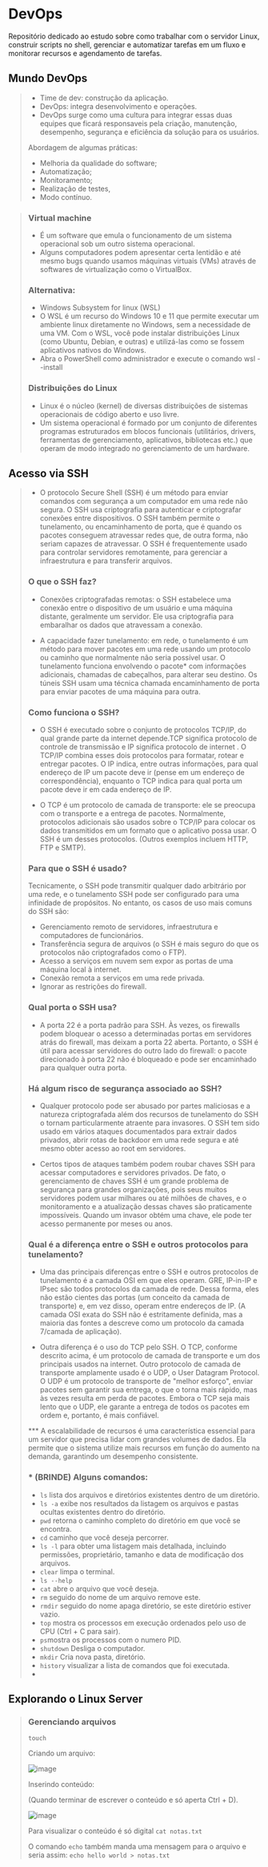 # DevOps
Repositório dedicado ao estudo sobre como trabalhar com o servidor Linux, construir scripts no shell, gerenciar e automatizar tarefas em um fluxo e monitorar recursos e agendamento de tarefas.

## Mundo DevOps
> - Time de dev: construção da aplicação.
> - DevOps: integra desenvolvimento e operações.
> - DevOps surge como uma cultura para integrar essas duas equipes que ficará responsaveis pela criação, manutenção, desempenho, segurança e eficiência da solução para os usuários.
>   
>  Abordagem de algumas práticas:
> - Melhoria da qualidade do software;
> - Automatização;
> - Monitoramento;
> - Realização de testes,
> - Modo contínuo.

> ### Virtual machine
> - É um software que emula o funcionamento de um sistema operacional sob um outro sistema operacional.
> - Alguns computadores podem apresentar certa lentidão e até mesmo bugs quando usamos máquinas virtuais (VMs) através de softwares de virtualização como o VirtualBox.
>   
> ### Alternativa:
> - Windows Subsystem for linux (WSL)
>  - O WSL é um recurso do Windows 10 e 11 que permite executar um ambiente linux diretamente no Windows, sem a necessidade de uma VM. Com o WSL, você pode instalar distribuições Linux (como Ubuntu, Debian, e outras) e utilizá-las como se fossem aplicativos nativos do Windows.
> - Abra o PowerShell como administrador e execute o comando wsl --install
>
> ### Distribuições do Linux
> - Linux é o núcleo (kernel) de diversas distribuições de sistemas operacionais de código aberto e uso livre.
> - Um sistema operacional é formado por um conjunto de diferentes programas estruturados em blocos funcionais (utilitários, drivers, ferramentas de gerenciamento, aplicativos, bibliotecas etc.) que operam de modo integrado no gerenciamento de um hardware.
>
## Acesso via SSH
> - O protocolo Secure Shell (SSH) é um método para enviar comandos com segurança a um computador em uma rede não segura. O SSH usa criptografia para autenticar e criptografar conexões entre dispositivos. O SSH também permite o tunelamento, ou encaminhamento de porta, que é quando os pacotes conseguem atravessar redes que, de outra forma, não seriam capazes de atravessar. O SSH é frequentemente usado para controlar servidores remotamente, para gerenciar a infraestrutura e para transferir arquivos.
>   
> ### O que o SSH faz?
> - Conexões criptografadas remotas: o SSH estabelece uma conexão entre o dispositivo de um usuário e uma máquina distante, geralmente um servidor. Ele usa criptografia para embaralhar os dados que atravessam a conexão.
>   
> - A capacidade fazer tunelamento: em rede, o tunelamento é um método para mover pacotes em uma rede usando um protocolo ou caminho que normalmente não seria possível usar. O tunelamento funciona envolvendo o pacote* com informações adicionais, chamadas de cabeçalhos, para alterar seu destino. Os túneis SSH usam uma técnica chamada encaminhamento de porta para enviar pacotes de uma máquina para outra.
>
> ### Como funciona o SSH?
> - O SSH é executado sobre o conjunto de protocolos TCP/IP, do qual grande parte da internet depende.TCP significa protocolo de controle de transmissão e IP significa protocolo de internet . O TCP/IP combina esses dois protocolos para formatar, rotear e entregar pacotes. O IP indica, entre outras informações, para qual endereço de IP um pacote deve ir (pense em um endereço de correspondência), enquanto o TCP indica para qual porta um pacote deve ir em cada endereço de IP.
>   
> - O TCP é um protocolo de camada de transporte: ele se preocupa com o transporte e a entrega de pacotes. Normalmente, protocolos adicionais são usados sobre o TCP/IP para colocar os dados transmitidos em um formato que o aplicativo possa usar. O SSH é um desses protocolos. (Outros exemplos incluem HTTP, FTP e SMTP).
>
> ### Para que o SSH é usado?
> Tecnicamente, o SSH pode transmitir qualquer dado arbitrário por uma rede, e o tunelamento SSH pode ser configurado para uma infinidade de propósitos. No entanto, os casos de uso mais comuns do SSH são:
> - Gerenciamento remoto de servidores, infraestrutura e computadores de funcionários.
> - Transferência segura de arquivos (o SSH é mais seguro do que os protocolos não criptografados como o FTP).
> - Acesso a serviços em nuvem sem expor as portas de uma máquina local à internet.
> - Conexão remota a serviços em uma rede privada.
> - Ignorar as restrições do firewall.
>
> ### Qual porta o SSH usa?
> - A porta 22 é a porta padrão para SSH. Às vezes, os firewalls podem bloquear o acesso a determinadas portas em servidores atrás do firewall, mas deixam a porta 22 aberta. Portanto, o SSH é útil para acessar servidores do outro lado do firewall: o pacote direcionado à porta 22 não é bloqueado e pode ser encaminhado para qualquer outra porta.
>
> ### Há algum risco de segurança associado ao SSH?
> - Qualquer protocolo pode ser abusado por partes maliciosas e a natureza criptografada além dos recursos de tunelamento do SSH o tornam particularmente atraente para invasores. O SSH tem sido usado em vários ataques documentados para extrair dados privados, abrir rotas de backdoor em uma rede segura e até mesmo obter acesso ao root em servidores.
>   
> - Certos tipos de ataques também podem roubar chaves SSH para acessar computadores e servidores privados. De fato, o gerenciamento de chaves SSH é um grande problema de segurança para grandes organizações, pois seus muitos servidores podem usar milhares ou até milhões de chaves, e o monitoramento e a atualização dessas chaves são praticamente impossíveis. Quando um invasor obtém uma chave, ele pode ter acesso permanente por meses ou anos.
>
> ### Qual é a diferença entre o SSH e outros protocolos para tunelamento?
> - Uma das principais diferenças entre o SSH e outros protocolos de tunelamento é a camada OSI em que eles operam. GRE, IP-in-IP e IPsec são todos protocolos da camada de rede. Dessa forma, eles não estão cientes das portas (um conceito da camada de transporte) e, em vez disso, operam entre endereços de IP. (A camada OSI exata do SSH não é estritamente definida, mas a maioria das fontes a descreve como um protocolo da camada 7/camada de aplicação).
>
> - Outra diferença é o uso do TCP pelo SSH. O TCP, conforme descrito acima, é um protocolo de camada de transporte e um dos principais usados na internet. Outro protocolo de camada de transporte amplamente usado é o UDP, o User Datagram Protocol. O UDP é um protocolo de transporte de "melhor esforço", enviar pacotes sem garantir sua entrega, o que o torna mais rápido, mas às vezes resulta em perda de pacotes. Embora o TCP seja mais lento que o UDP, ele garante a entrega de todos os pacotes em ordem e, portanto, é mais confiável.
>
> *** A escalabilidade de recursos é uma característica essencial para um servidor que precisa lidar com grandes volumes de dados. Ela permite que o sistema utilize mais recursos em função do aumento na demanda, garantindo um desempenho consistente.
>
> ### * (BRINDE) Alguns comandos:
> - ```ls```  lista dos arquivos e diretórios existentes dentro de um diretório.
> - ```ls -a```  exibe nos resultados da listagem os arquivos e pastas ocultas existentes dentro do diretório.
> - ```pwd```  retorna o caminho completo do diretório em que você se encontra.
> - ```cd```  caminho que você deseja percorrer.
> - ```ls -l```  para obter uma listagem mais detalhada, incluindo permissões, proprietário, tamanho e data de modificação dos arquivos.
> - ```clear``` limpa o terminal.
> - ```ls --help```
> - ```cat``` abre o arquivo que você deseja.
> - ```rm``` seguido do nome de um arquivo remove este.
> - ```rmdir``` seguido do nome apaga diretório, se este diretório estiver vazio.
> - ```top``` mostra os processos em execução ordenados pelo uso de CPU (Ctrl + C para sair).
> - ```ps```mostra os processos com o numero PID.
> - ```shutdown``` Desliga o computador.
> - ```mkdir``` Cria nova pasta, diretório.
> - ```history``` visualizar a lista de comandos que foi executada.
> - 
>
## Explorando o Linux Server
> ### Gerenciando arquivos
>  ```touch```
> 
> Criando um arquivo:
> 
> ![image](https://github.com/user-attachments/assets/1bf508ce-9c53-4d23-b373-bb70551607ef)
>
> Inserindo conteúdo:
> 
> (Quando terminar de escrever o conteúdo e só aperta Ctrl + D).
> 
> ![image](https://github.com/user-attachments/assets/ff31658a-8679-4fd8-bacb-576324e623b2)
>
> Para visualizar o conteúdo é só digital ```cat notas.txt```
> 
> O comando ```echo``` também manda uma mensagem para o arquivo e seria assim: ```echo hello world > notas.txt```


